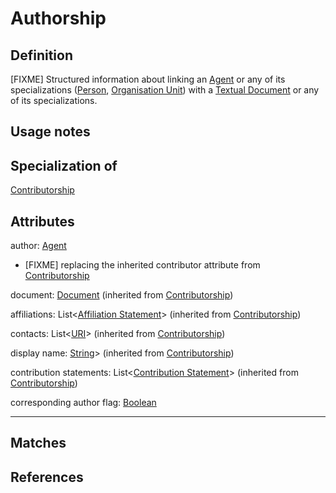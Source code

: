# Authorship

## Definition
[FIXME] Structured information about linking an [Agent](Agent.md) or any of its specializations ([Person](Person.md), [Organisation Unit](OrgUnit.md)) with a [Textual Document](TextualDocument.md) or any of its specializations.

## Usage notes

## Specialization of
[Contributorship](Contributorship.md)

## Attributes
author: [Agent](Agent.md)
* [FIXME] replacing the inherited contributor attribute from [Contributorship](Contributorship.md) 

document: [Document](Document.md) (inherited from [Contributorship](Contributorship.md))

affiliations: List<[Affiliation Statement](AffiliationStatement.md)> (inherited from [Contributorship](Contributorship.md))

contacts: List<[URI](../datatypes/URI.md)> (inherited from [Contributorship](Contributorship.md))

display name: [String](../datatypes/String.md)> (inherited from [Contributorship](Contributorship.md))

contribution statements: List<[Contribution Statement](ContributionStatement.md)> (inherited from [Contributorship](Contributorship.md))

corresponding author flag: [Boolean](../datatypes/Boolean.md)

---

## Matches


## References
